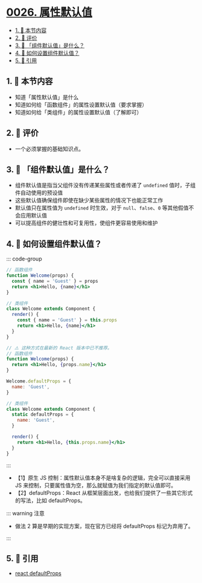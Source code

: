 # [0026. 属性默认值](https://github.com/tnotesjs/TNotes.react/tree/main/notes/0026.%20%E5%B1%9E%E6%80%A7%E9%BB%98%E8%AE%A4%E5%80%BC)

<!-- region:toc -->

- [1. 🎯 本节内容](#1--本节内容)
- [2. 🫧 评价](#2--评价)
- [3. 🤔 「组件默认值」是什么？](#3--组件默认值是什么)
- [4. 🤔 如何设置组件默认值？](#4--如何设置组件默认值)
- [5. 🔗 引用](#5--引用)

<!-- endregion:toc -->

## 1. 🎯 本节内容

- 知道「属性默认值」是什么
- 知道如何给「函数组件」的属性设置默认值（要求掌握）
- 知道如何给「类组件」的属性设置默认值（了解即可）

## 2. 🫧 评价

- 一个必须掌握的基础知识点。

## 3. 🤔 「组件默认值」是什么？

- 组件默认值是指当父组件没有传递某些属性或者传递了 `undefined` 值时，子组件自动使用的预设值
- 这些默认值确保组件即使在缺少某些属性的情况下也能正常工作
- 默认值只在属性值为 `undefined` 时生效，对于 `null`、`false`、`0` 等其他假值不会应用默认值
- 可以提高组件的健壮性和可复用性，使组件更容易使用和维护

## 4. 🤔 如何设置组件默认值？

::: code-group

```jsx [1]
// 函数组件
function Welcome(props) {
  const { name = 'Guest' } = props
  return <h1>Hello, {name}</h1>
}

// 类组件
class Welcome extends Component {
  render() {
    const { name = 'Guest' } = this.props
    return <h1>Hello, {name}</h1>
  }
}
```

```jsx [2]
// ⚠️ 这种方式在最新的 React 版本中已不推荐。
// 函数组件
function Welcome(props) {
  return <h1>Hello, {props.name}</h1>
}

Welcome.defaultProps = {
  name: 'Guest',
}

// 类组件
class Welcome extends Component {
  static defaultProps = {
    name: 'Guest',
  }

  render() {
    return <h1>Hello, {this.props.name}</h1>
  }
}
```

:::

- 【1】原生 JS 控制：属性默认值本身不是啥复杂的逻辑，完全可以直接采用 JS 来控制，只要属性值为空，那么就赋值为我们指定的默认值即可。
- 【2】defaultProps：React 从框架层面出发，也给我们提供了一些其它形式的写法，比如 defaultProps。

::: warning 注意

- 做法 2 算是早期的实现方案，现在官方已经将 defaultProps 标记为弃用了。

:::

## 5. 🔗 引用

- [react defaultProps][1]

[1]: https://react.dev/reference/react/Component#static-defaultprops
